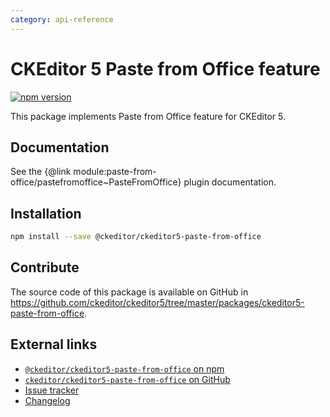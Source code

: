 ```yaml
---
category: api-reference
---
```


# CKEditor 5 Paste from Office feature

[![npm version](https://badge.fury.io/js/%40ckeditor%2Fckeditor5-paste-from-office.svg)](https://www.npmjs.com/package/@ckeditor/ckeditor5-paste-from-office)

This package implements Paste from Office feature for CKEditor 5.

## Documentation

See the {@link module:paste-from-office/pastefromoffice~PasteFromOffice} plugin documentation.

## Installation

```bash
npm install --save @ckeditor/ckeditor5-paste-from-office
```

## Contribute

The source code of this package is available on GitHub in https://github.com/ckeditor/ckeditor5/tree/master/packages/ckeditor5-paste-from-office.

## External links

* [`@ckeditor/ckeditor5-paste-from-office` on npm](https://www.npmjs.com/package/@ckeditor/ckeditor5-paste-from-office)
* [`ckeditor/ckeditor5-paste-from-office` on GitHub](https://github.com/ckeditor/ckeditor5/tree/master/packages/ckeditor5-paste-from-office)
* [Issue tracker](https://github.com/ckeditor/ckeditor5/issues)
* [Changelog](https://github.com/ckeditor/ckeditor5/blob/master/CHANGELOG.md)
